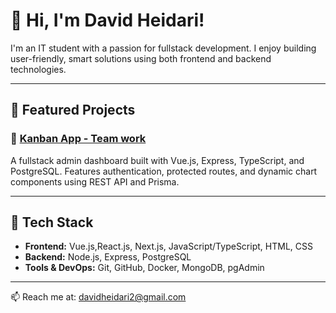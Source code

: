 # 👋 Hi, I'm David Heidari!

I'm an IT student with a passion for fullstack development. I enjoy building user-friendly, smart solutions using both frontend and backend technologies.

---

## 💼 Featured Projects

### 🔹 [Kanban App - Team work](https://github.com/OscarDonald/Todo-App-Grupprojekt)  
A fullstack admin dashboard built with Vue.js, Express, TypeScript, and PostgreSQL. Features authentication, protected routes, and dynamic chart components using REST API and Prisma.

---

## 🧠 Tech Stack
- **Frontend:** Vue.js,React.js, Next.js, JavaScript/TypeScript, HTML, CSS  
- **Backend:** Node.js, Express, PostgreSQL  
- **Tools & DevOps:** Git, GitHub, Docker, MongoDB, pgAdmin

---

📫 Reach me at: davidheidari2@gmail.com

